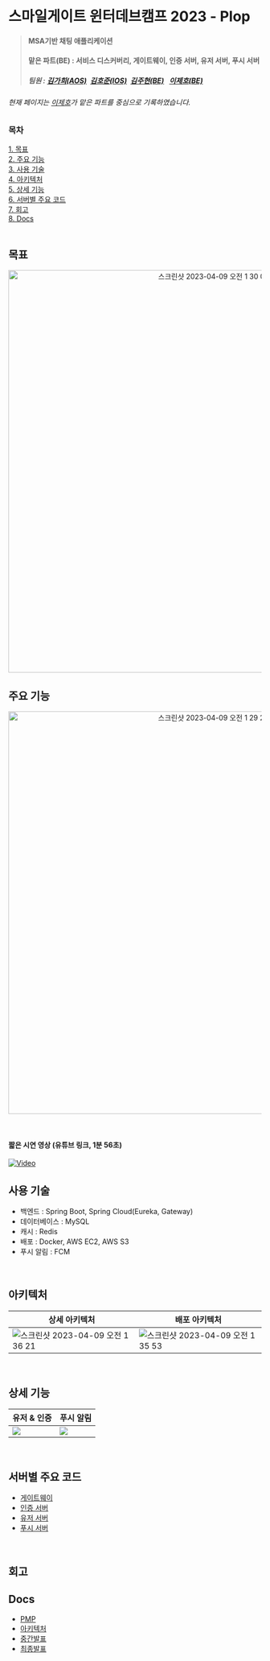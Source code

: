 # 스마일게이트 윈터데브캠프 2023 - Plop
> #### MSA기반 채팅 애플리케이션
> #### 맡은 파트(BE) : 서비스 디스커버리, 게이트웨이, 인증 서버, 유저 서버, 푸시 서버
> ##### 팀원 : [김가희(AOS)](https://github.com/kimgaheeme)&ensp;[김호준(IOS)](https://github.com/elddy0948)&ensp;[김주현(BE)](https://github.com/llsrrll96) &ensp;[이제호(BE)](https://github.com/jhl8109)
###### 현재 페이지는 [이제호](https://github.com/jhl8109)가 맡은 파트를 중심으로 기록하였습니다.

### 목차
[1. 목표](#목표)<br>
[2. 주요 기능](#주요-기능)<br>
[3. 사용 기술](#사용-기술)<br>
[4. 아키텍처](#아키텍처)<br>
[5. 상세 기능](#상세-기능)<br>
[6. 서버별 주요 코드](#서버별-주요-코드)<br>
[7. 회고](#회고)<br>
[8. Docs](#docs)<br><br>

## 목표
<p align="center"><img width="800" alt="스크린샷 2023-04-09 오전 1 30 07" src="https://user-images.githubusercontent.com/78259314/230732350-6e54e7f4-1720-42f3-813b-ab403289e725.png"></p>

## 주요 기능
<p align="center"><img width="800" alt="스크린샷 2023-04-09 오전 1 29 29" src="https://user-images.githubusercontent.com/78259314/230732323-b19e5e28-e0b1-42e3-b293-ab54d082007e.png"></p>
<br>

#### 짧은 시연 영상 (유튜브 링크, 1분 56초)
[![Video](https://user-images.githubusercontent.com/78259314/230733200-3fe3eac4-bf42-4095-92c3-aa03f676e61c.png)](https://youtu.be/CHYVsNMhxLk?t=0s)<br>

## 사용 기술
- 백엔드 : Spring Boot, Spring Cloud(Eureka, Gateway)
- 데이터베이스 : MySQL
- 캐시 : Redis
- 배포 : Docker, AWS EC2, AWS S3
- 푸시 알림 : FCM
<br>

## 아키텍처
|상세 아키텍처|배포 아키텍처|
|---|---|
|<img alt="스크린샷 2023-04-09 오전 1 36 21" src="https://user-images.githubusercontent.com/78259314/230732623-49a5034e-20e2-4d3d-8ca1-0b6f5128feef.png">|<img alt="스크린샷 2023-04-09 오전 1 35 53" src="https://user-images.githubusercontent.com/78259314/230732608-1d69e8c8-2004-4750-8688-2c7278cfb779.png">|
<br>

## 상세 기능
|유저 & 인증|푸시 알림|
|---|---|
|<img src=https://user-images.githubusercontent.com/78259314/230734067-6e7064d4-d020-4bb7-b68e-252a29aa1074.png>|<img src=https://user-images.githubusercontent.com/78259314/230734053-10f28313-71df-4aa5-a1d2-1054bada8622.png>
<br>

## 서버별 주요 코드
- [게이트웨이](https://github.com/jhl8109/smilegate-winterdevcamp-plop/tree/main/src/server/gateway)
- [인증 서버](https://github.com/jhl8109/smilegate-winterdevcamp-plop/new/main/src/server/auth)
- [유저 서버](https://github.com/jhl8109/smilegate-winterdevcamp-plop/tree/main/src/server/user)
- [푸시 서버](https://github.com/jhl8109/smilegate-winterdevcamp-plop/tree/main/src/server/push)
<br>

## 회고


## Docs
- [PMP](https://github.com/jhl8109/smilegate-winterdevcamp-plop/blob/main/docs/%EA%B2%BD%EB%82%A8_Plop_PMP.pdf)
- [아키텍처](https://github.com/jhl8109/smilegate-winterdevcamp-plop/blob/main/docs/%EA%B2%BD%EB%82%A8%20Plop%20%EC%95%84%ED%82%A4%ED%85%8D%EC%B2%98%20%EB%A6%AC%EB%B7%B0_20230113.pdf)
- [중간발표](https://github.com/jhl8109/smilegate-winterdevcamp-plop/blob/main/docs/%EC%9C%88%ED%84%B0%EB%8D%B0%EB%B8%8C%EC%BA%A0%ED%94%84_%EA%B2%BD%EB%82%A8%EC%A7%80%EB%B6%80_PLOP_%EC%A4%91%EA%B0%84%EB%B0%9C%ED%91%9C.pdf)
- [최종발표](https://github.com/jhl8109/smilegate-winterdevcamp-plop/blob/main/docs/%5B%E1%84%8E%E1%85%AC%E1%84%8C%E1%85%A9%E1%86%BC%E1%84%87%E1%85%A1%E1%86%AF%E1%84%91%E1%85%AD%5D%20%E1%84%80%E1%85%A7%E1%86%BC%E1%84%82%E1%85%A1%E1%86%B7_Plop.pdf)








